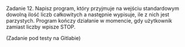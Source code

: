 Zadanie 12. 
Napisz program, który przyjmuje na wejściu standardowym dowolną ilość liczb całkowitych a następnie wypisuje, ile z nich jest parzystych. Program kończy działanie w momencie, gdy użytkownik zamiast liczby wpisze STOP.

(Zadanie pod testy na Gitlabie)
